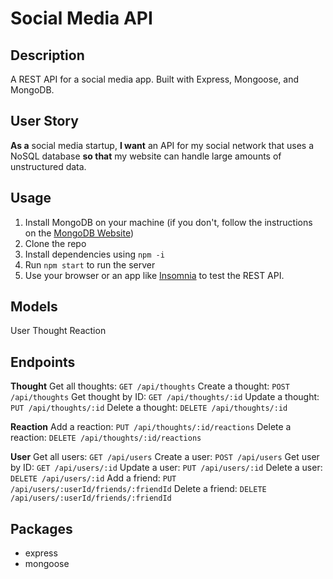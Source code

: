 # Social Media API

## Description

A REST API for a social media app. Built with Express, Mongoose, and MongoDB.

## User Story

**As a** social media startup,
**I want** an API for my social network that uses a NoSQL database
**so that** my website can handle large amounts of unstructured data.

## Usage

1. Install MongoDB on your machine (if you don't, follow the instructions on the [MongoDB Website](https://docs.mongodb.com/manual/installation/))
2. Clone the repo
3. Install dependencies using `npm -i`
4. Run `npm start` to run the server
5. Use your browser or an app like [Insomnia](https://insomnia.rest/) to test the REST API.

## Models

User
Thought
Reaction

## Endpoints

**Thought**
Get all thoughts: `GET /api/thoughts`
Create a thought: `POST /api/thoughts`
Get thought by ID: `GET /api/thoughts/:id`
Update a thought: `PUT /api/thoughts/:id`
Delete a thought: `DELETE /api/thoughts/:id`

**Reaction**
Add a reaction: `PUT /api/thoughts/:id/reactions`
Delete a reaction: `DELETE /api/thoughts/:id/reactions`

**User**
Get all users: `GET /api/users`
Create a user: `POST /api/users`
Get user by ID: `GET /api/users/:id`
Update a user: `PUT /api/users/:id`
Delete a user: `DELETE /api/users/:id`
Add a friend: `PUT /api/users/:userId/friends/:friendId`
Delete a friend: `DELETE /api/users/:userId/friends/:friendId`

## Packages

- express
- mongoose
